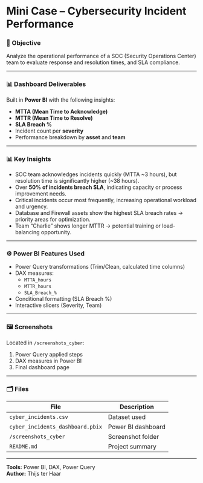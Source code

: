 # Mini Case – Cybersecurity Incident Performance

### 🎯 Objective
Analyze the operational performance of a SOC (Security Operations Center) team to evaluate response and resolution times, and SLA compliance.

---

### 📊 Dashboard Deliverables
Built in **Power BI** with the following insights:
- **MTTA (Mean Time to Acknowledge)**
- **MTTR (Mean Time to Resolve)**
- **SLA Breach %**
- Incident count per **severity**
- Performance breakdown by **asset** and **team**

---

### 📊 Key Insights

- SOC team acknowledges incidents quickly (MTTA ~3 hours), but resolution time is significantly higher (~38 hours).
- Over **50% of incidents breach SLA**, indicating capacity or process improvement needs.
- Critical incidents occur most frequently, increasing operational workload and urgency.
- Database and Firewall assets show the highest SLA breach rates → priority areas for optimization.
- Team “Charlie” shows longer MTTR → potential training or load-balancing opportunity.

---

### ⚙️ Power BI Features Used
- Power Query transformations (Trim/Clean, calculated time columns)
- DAX measures:
  - `MTTA_hours`
  - `MTTR_hours`
  - `SLA_Breach_%`
- Conditional formatting (SLA Breach %)
- Interactive slicers (Severity, Team)

---

### 🖼️ Screenshots
Located in `/screenshots_cyber`:
1. Power Query applied steps  
2. DAX measures in Power BI  
3. Final dashboard page

---

### 🗂️ Files
| File | Description |
|------|--------------|
| `cyber_incidents.csv` | Dataset used |
| `cyber_incidents_dashboard.pbix` | Power BI dashboard |
| `/screenshots_cyber` | Screenshot folder |
| `README.md` | Project summary |

---

**Tools:** Power BI, DAX, Power Query  
**Author:** Thijs ter Haar
